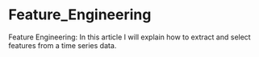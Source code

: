 # Feature_Engineering
Feature Engineering: In this article I will explain how to extract and select features from a time series data.
